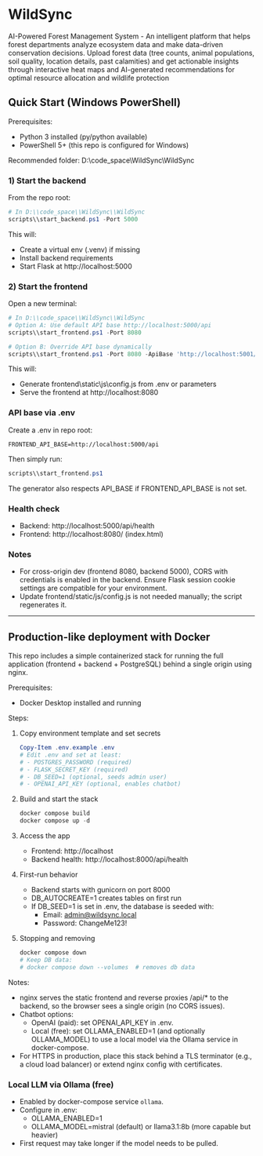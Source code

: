 # WildSync
AI-Powered Forest Management System - An intelligent platform that helps forest departments analyze ecosystem data and make data-driven conservation decisions. Upload forest data (tree counts, animal populations, soil quality, location details, past calamities) and get actionable insights through interactive heat maps and AI-generated recommendations for optimal resource allocation and wildlife protection

## Quick Start (Windows PowerShell)

Prerequisites:
- Python 3 installed (py/python available)
- PowerShell 5+ (this repo is configured for Windows)

Recommended folder: D:\\code_space\\WildSync\\WildSync

### 1) Start the backend

From the repo root:

```powershell
# In D:\\code_space\\WildSync\\WildSync
scripts\\start_backend.ps1 -Port 5000
```

This will:
- Create a virtual env (.venv) if missing
- Install backend requirements
- Start Flask at http://localhost:5000

### 2) Start the frontend

Open a new terminal:

```powershell
# In D:\\code_space\\WildSync\\WildSync
# Option A: Use default API base http://localhost:5000/api
scripts\\start_frontend.ps1 -Port 8080

# Option B: Override API base dynamically
scripts\\start_frontend.ps1 -Port 8080 -ApiBase 'http://localhost:5001/api'
```

This will:
- Generate frontend\\static\\js\\config.js from .env or parameters
- Serve the frontend at http://localhost:8080

### API base via .env
Create a .env in repo root:

```
FRONTEND_API_BASE=http://localhost:5000/api
```

Then simply run:

```powershell
scripts\\start_frontend.ps1
```

The generator also respects API_BASE if FRONTEND_API_BASE is not set.

### Health check
- Backend: http://localhost:5000/api/health
- Frontend: http://localhost:8080/ (index.html)

### Notes
- For cross-origin dev (frontend 8080, backend 5000), CORS with credentials is enabled in the backend. Ensure Flask session cookie settings are compatible for your environment.
- Update frontend/static/js/config.js is not needed manually; the script regenerates it.

---

## Production-like deployment with Docker

This repo includes a simple containerized stack for running the full application (frontend + backend + PostgreSQL) behind a single origin using nginx.

Prerequisites:
- Docker Desktop installed and running

Steps:
1. Copy environment template and set secrets
   ```powershell
   Copy-Item .env.example .env
   # Edit .env and set at least:
   # - POSTGRES_PASSWORD (required)
   # - FLASK_SECRET_KEY (required)
   # - DB_SEED=1 (optional, seeds admin user)
   # - OPENAI_API_KEY (optional, enables chatbot)
   ```

2. Build and start the stack
   ```powershell
   docker compose build
   docker compose up -d
   ```

3. Access the app
   - Frontend: http://localhost
   - Backend health: http://localhost:8000/api/health

4. First-run behavior
   - Backend starts with gunicorn on port 8000
   - DB_AUTOCREATE=1 creates tables on first run
   - If DB_SEED=1 is set in .env, the database is seeded with:
     - Email: admin@wildsync.local
     - Password: ChangeMe123!

5. Stopping and removing
   ```powershell
   docker compose down
   # Keep DB data:
   # docker compose down --volumes  # removes db data
   ```

Notes:
- nginx serves the static frontend and reverse proxies /api/* to the backend, so the browser sees a single origin (no CORS issues).
- Chatbot options:
  - OpenAI (paid): set OPENAI_API_KEY in .env.
  - Local (free): set OLLAMA_ENABLED=1 (and optionally OLLAMA_MODEL) to use a local model via the Ollama service in docker-compose.
- For HTTPS in production, place this stack behind a TLS terminator (e.g., a cloud load balancer) or extend nginx config with certificates.

### Local LLM via Ollama (free)
- Enabled by docker-compose service `ollama`.
- Configure in .env:
  - OLLAMA_ENABLED=1
  - OLLAMA_MODEL=mistral (default) or llama3.1:8b (more capable but heavier)
- First request may take longer if the model needs to be pulled.
